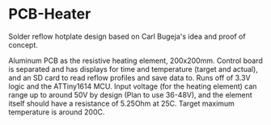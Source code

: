 # PCB-Heater

Solder reflow hotplate design based on Carl Bugeja's idea and proof of concept.

Aluminum PCB as the resistive heating element, 200x200mm. Control board is separated and has displays for time and temperature (target and actual), and an SD card to read reflow profiles and save data to. Runs off of 3.3V logic and the ATTiny1614 MCU. Input voltage (for the heating element) can range up to around 50V by design (Plan to use 36-48V), and the element itself should have a resistance of 5.25Ohm at 25C. Target maximum temperature is around 200C.
